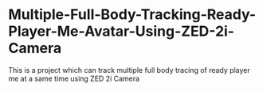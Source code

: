 # Multiple-Full-Body-Tracking-Ready-Player-Me-Avatar-Using-ZED-2i-Camera
This is a project which can track multiple full body tracing of ready player me at a same time using ZED 2i Camera
